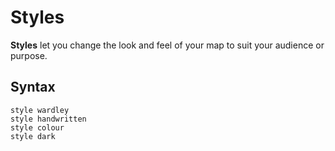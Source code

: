 # Styles

**Styles** let you change the look and feel of your map to suit your audience or purpose.

## Syntax

```text
style wardley
style handwritten
style colour
style dark
```
